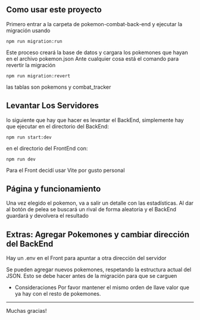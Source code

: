 ## Como usar este proyecto

Primero entrar a la carpeta de pokemon-combat-back-end y ejecutar la migración usando

`npm run migration:run`

Este proceso creará la base de datos y cargara los pokemones que hayan en el archivo pokemon.json
Ante cualquier cosa está el comando para revertir la migración

`npm run migration:revert`

las tablas son pokemons y combat_tracker

## Levantar Los Servidores

lo siguiente que hay que hacer es levantar el BackEnd, simplemente hay que ejecutar en el directorio del BackEnd:

`npm run start:dev`

en el directorio del FrontEnd con:

`npm run dev`

Para el Front decidí usar Vite por gusto personal

## Página y funcionamiento

Una vez elegido el pokemon, va a salir un detalle con las estadísticas. Al dar al botón de pelea se buscará un rival de forma aleatoria y el BackEnd guardará y devolvera el resultado

## Extras: Agregar Pokemones y cambiar dirección del BackEnd

Hay un .env en el Front para apuntar a otra dirección del servidor

Se pueden agregar nuevos pokemones, respetando la estructura actual del JSON.
Esto se debe hacer antes de la migración para que se carguen

-   Consideraciones
    Por favor mantener el mismo orden de llave valor que ya hay con el resto de pokemones.


---
Muchas gracias!